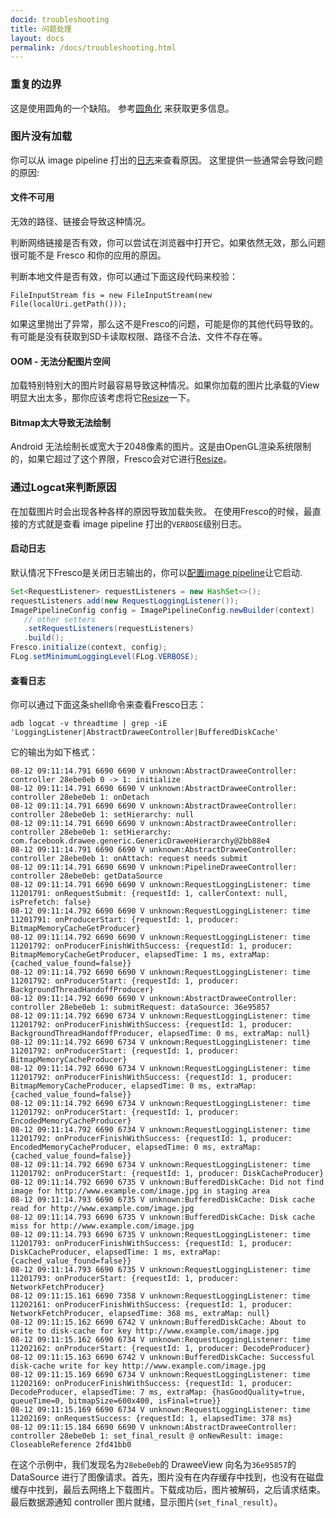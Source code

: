 ```yaml
---
docid: troubleshooting
title: 问题处理
layout: docs
permalink: /docs/troubleshooting.html
---
```


### 重复的边界

这是使用圆角的一个缺陷。 参考[圆角化](rounded-corners-and-circles.html) 来获取更多信息。

### 图片没有加载

你可以从 image pipeline 打出的[日志](#logcat)来查看原因。 这里提供一些通常会导致问题的原因:

#### 文件不可用

无效的路径、链接会导致这种情况。

判断网络链接是否有效，你可以尝试在浏览器中打开它。如果依然无效，那么问题很可能不是 Fresco 和你的应用的原因。

判断本地文件是否有效，你可以通过下面这段代码来校验：

```
FileInputStream fis = new FileInputStream(new File(localUri.getPath()));
```

如果这里抛出了异常，那么这不是Fresco的问题，可能是你的其他代码导致的。有可能是没有获取到SD卡读取权限、路径不合法、文件不存在等。

#### OOM - 无法分配图片空间

加载特别特别大的图片时最容易导致这种情况。如果你加载的图片比承载的View明显大出太多，那你应该考虑将它[Resize](resizing.html)一下。

#### Bitmap太大导致无法绘制

Android 无法绘制长或宽大于2048像素的图片。这是由OpenGL渲染系统限制的，如果它超过了这个界限，Fresco会对它进行[Resize](resizing.html)。

### 通过Logcat来判断原因

在加载图片时会出现各种各样的原因导致加载失败。 在使用Fresco的时候，最直接的方式就是查看 image pipeline 打出的`VERBOSE`级别日志。

#### 启动日志

默认情况下Fresco是关闭日志输出的，你可以[配置image pipeline](configure-image-pipeline.html#_)让它启动.

```java
Set<RequestListener> requestListeners = new HashSet<>();
requestListeners.add(new RequestLoggingListener());
ImagePipelineConfig config = ImagePipelineConfig.newBuilder(context)
   // other setters
   .setRequestListeners(requestListeners)
   .build();
Fresco.initialize(context, config);
FLog.setMinimumLoggingLevel(FLog.VERBOSE);
```

#### 查看日志

你可以通过下面这条shell命令来查看Fresco日志：

```
adb logcat -v threadtime | grep -iE 'LoggingListener|AbstractDraweeController|BufferedDiskCache'
```

它的输出为如下格式：

```
08-12 09:11:14.791 6690 6690 V unknown:AbstractDraweeController: controller 28ebe0eb 0 -> 1: initialize
08-12 09:11:14.791 6690 6690 V unknown:AbstractDraweeController: controller 28ebe0eb 1: onDetach
08-12 09:11:14.791 6690 6690 V unknown:AbstractDraweeController: controller 28ebe0eb 1: setHierarchy: null
08-12 09:11:14.791 6690 6690 V unknown:AbstractDraweeController: controller 28ebe0eb 1: setHierarchy: com.facebook.drawee.generic.GenericDraweeHierarchy@2bb88e4
08-12 09:11:14.791 6690 6690 V unknown:AbstractDraweeController: controller 28ebe0eb 1: onAttach: request needs submit
08-12 09:11:14.791 6690 6690 V unknown:PipelineDraweeController: controller 28ebe0eb: getDataSource
08-12 09:11:14.791 6690 6690 V unknown:RequestLoggingListener: time 11201791: onRequestSubmit: {requestId: 1, callerContext: null, isPrefetch: false}
08-12 09:11:14.792 6690 6690 V unknown:RequestLoggingListener: time 11201791: onProducerStart: {requestId: 1, producer: BitmapMemoryCacheGetProducer}
08-12 09:11:14.792 6690 6690 V unknown:RequestLoggingListener: time 11201792: onProducerFinishWithSuccess: {requestId: 1, producer: BitmapMemoryCacheGetProducer, elapsedTime: 1 ms, extraMap: {cached_value_found=false}}
08-12 09:11:14.792 6690 6690 V unknown:RequestLoggingListener: time 11201792: onProducerStart: {requestId: 1, producer: BackgroundThreadHandoffProducer}
08-12 09:11:14.792 6690 6690 V unknown:AbstractDraweeController: controller 28ebe0eb 1: submitRequest: dataSource: 36e95857
08-12 09:11:14.792 6690 6734 V unknown:RequestLoggingListener: time 11201792: onProducerFinishWithSuccess: {requestId: 1, producer: BackgroundThreadHandoffProducer, elapsedTime: 0 ms, extraMap: null}
08-12 09:11:14.792 6690 6734 V unknown:RequestLoggingListener: time 11201792: onProducerStart: {requestId: 1, producer: BitmapMemoryCacheProducer}
08-12 09:11:14.792 6690 6734 V unknown:RequestLoggingListener: time 11201792: onProducerFinishWithSuccess: {requestId: 1, producer: BitmapMemoryCacheProducer, elapsedTime: 0 ms, extraMap: {cached_value_found=false}}
08-12 09:11:14.792 6690 6734 V unknown:RequestLoggingListener: time 11201792: onProducerStart: {requestId: 1, producer: EncodedMemoryCacheProducer}
08-12 09:11:14.792 6690 6734 V unknown:RequestLoggingListener: time 11201792: onProducerFinishWithSuccess: {requestId: 1, producer: EncodedMemoryCacheProducer, elapsedTime: 0 ms, extraMap: {cached_value_found=false}}
08-12 09:11:14.792 6690 6734 V unknown:RequestLoggingListener: time 11201792: onProducerStart: {requestId: 1, producer: DiskCacheProducer}
08-12 09:11:14.792 6690 6735 V unknown:BufferedDiskCache: Did not find image for http://www.example.com/image.jpg in staging area
08-12 09:11:14.793 6690 6735 V unknown:BufferedDiskCache: Disk cache read for http://www.example.com/image.jpg
08-12 09:11:14.793 6690 6735 V unknown:BufferedDiskCache: Disk cache miss for http://www.example.com/image.jpg
08-12 09:11:14.793 6690 6735 V unknown:RequestLoggingListener: time 11201793: onProducerFinishWithSuccess: {requestId: 1, producer: DiskCacheProducer, elapsedTime: 1 ms, extraMap: {cached_value_found=false}}
08-12 09:11:14.793 6690 6735 V unknown:RequestLoggingListener: time 11201793: onProducerStart: {requestId: 1, producer: NetworkFetchProducer}
08-12 09:11:15.161 6690 7358 V unknown:RequestLoggingListener: time 11202161: onProducerFinishWithSuccess: {requestId: 1, producer: NetworkFetchProducer, elapsedTime: 368 ms, extraMap: null}
08-12 09:11:15.162 6690 6742 V unknown:BufferedDiskCache: About to write to disk-cache for key http://www.example.com/image.jpg
08-12 09:11:15.162 6690 6734 V unknown:RequestLoggingListener: time 11202162: onProducerStart: {requestId: 1, producer: DecodeProducer}
08-12 09:11:15.163 6690 6742 V unknown:BufferedDiskCache: Successful disk-cache write for key http://www.example.com/image.jpg
08-12 09:11:15.169 6690 6734 V unknown:RequestLoggingListener: time 11202169: onProducerFinishWithSuccess: {requestId: 1, producer: DecodeProducer, elapsedTime: 7 ms, extraMap: {hasGoodQuality=true, queueTime=0, bitmapSize=600x400, isFinal=true}}
08-12 09:11:15.169 6690 6734 V unknown:RequestLoggingListener: time 11202169: onRequestSuccess: {requestId: 1, elapsedTime: 378 ms}
08-12 09:11:15.184 6690 6690 V unknown:AbstractDraweeController: controller 28ebe0eb 1: set_final_result @ onNewResult: image: CloseableReference 2fd41bb0
```

在这个示例中，我们发现名为`28ebe0eb`的 DraweeView 向名为`36e95857`的 DataSource 进行了图像请求。首先，图片没有在内存缓存中找到，也没有在磁盘缓存中找到，最后去网络上下载图片。下载成功后，图片被解码，之后请求结束。最后数据源通知 controller 图片就绪，显示图片(`set_final_result`）。
